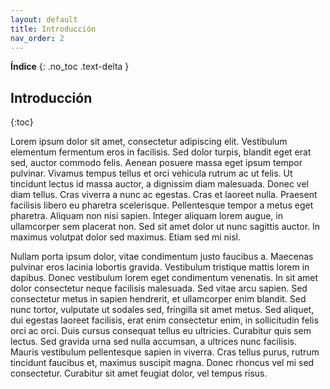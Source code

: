 ```yaml
---
layout: default
title: Introducción
nav_order: 2
---
```


**Índice**
{: .no_toc .text-delta }


## Introducción
{:toc}

Lorem ipsum dolor sit amet, consectetur adipiscing elit. Vestibulum elementum fermentum eros in facilisis. Sed dolor turpis, blandit eget erat sed, auctor commodo felis. Aenean posuere massa eget ipsum tempor pulvinar. Vivamus tempus tellus et orci vehicula rutrum ac ut felis. Ut tincidunt lectus id massa auctor, a dignissim diam malesuada. Donec vel diam tellus. Cras viverra a nunc ac egestas. Cras et laoreet nulla. Praesent facilisis libero eu pharetra scelerisque. Pellentesque tempor a metus eget pharetra. Aliquam non nisi sapien. Integer aliquam lorem augue, in ullamcorper sem placerat non. Sed sit amet dolor ut nunc sagittis auctor. In maximus volutpat dolor sed maximus. Etiam sed mi nisl.

Nullam porta ipsum dolor, vitae condimentum justo faucibus a. Maecenas pulvinar eros lacinia lobortis gravida. Vestibulum tristique mattis lorem in dapibus. Donec vestibulum lorem eget condimentum venenatis. In sit amet dolor consectetur neque facilisis malesuada. Sed vitae arcu sapien. Sed consectetur metus in sapien hendrerit, et ullamcorper enim blandit. Sed nunc tortor, vulputate ut sodales sed, fringilla sit amet metus. Sed aliquet, dui egestas laoreet facilisis, erat enim consectetur enim, in sollicitudin felis orci ac orci. Duis cursus consequat tellus eu ultricies. Curabitur quis sem lectus. Sed gravida urna sed nulla accumsan, a ultrices nunc facilisis. Mauris vestibulum pellentesque sapien in viverra. Cras tellus purus, rutrum tincidunt faucibus et, maximus suscipit magna. Donec rhoncus vel mi sed consectetur. Curabitur sit amet feugiat dolor, vel tempus risus.
